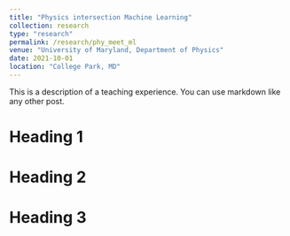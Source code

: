 ```yaml
---
title: "Physics intersection Machine Learning"
collection: research
type: "research"
permalink: /research/phy_meet_ml
venue: "University of Maryland, Department of Physics"
date: 2021-10-01
location: "College Park, MD"
---
```


This is a description of a teaching experience. You can use markdown like any other post.

Heading 1
======

Heading 2
======

Heading 3
======
